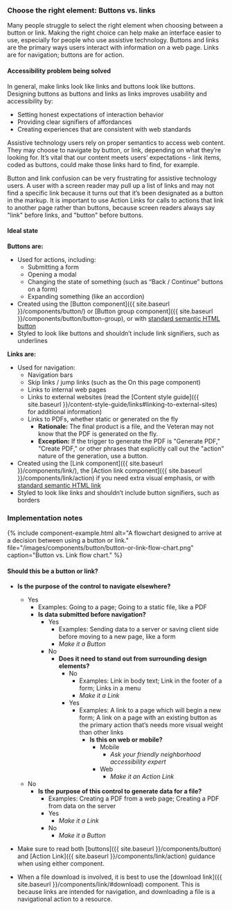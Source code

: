 ### Choose the right element: Buttons vs. links

Many people struggle to select the right element when choosing between a button or link. Making the right choice can help make an interface easier to use, especially for people who use assistive technology. Buttons and links are the primary ways users interact with information on a web page. Links are for navigation; buttons are for action.

#### Accessibility problem being solved

In general, make links look like links and buttons look like buttons. Designing buttons as buttons and links as links improves usability and accessibility by:

* Setting honest expectations of interaction behavior
* Providing clear signifiers of affordances
* Creating experiences that are consistent with web standards

Assistive technology users rely on proper semantics to access web content. They may choose to navigate by button, or link, depending on what they’re looking for. It’s vital that our content meets users’ expectations - link items, coded as buttons, could make those links hard to find, for example.

Button and link confusion can be very frustrating for assistive technology users. A user with a screen reader may pull up a list of links and may not find a specific link because it turns out that it’s been designated as a button in the markup. It is important to use Action Links for calls to actions that link to another page rather than buttons, because screen readers always say "link" before links, and "button" before buttons.

#### Ideal state

**Buttons are:**

* Used for actions, including:
    * Submitting a form
    * Opening a modal
    * Changing the state of something (such as “Back / Continue” buttons on a form)
    * Expanding something (like an accordion)
* Created using the [Button component]({{ site.baseurl }}/components/button/) or [Button group component]({{ site.baseurl }}/components/button/button-group), or with [standard semantic HTML button](https://developer.mozilla.org/en-US/docs/Web/HTML/Element/button)
* Styled to look like buttons and shouldn’t include link signifiers, such as underlines

**Links are:**

* Used for navigation:
    * Navigation bars
    * Skip links / jump links (such as the On this page component)
    * Links to internal web pages
    * Links to external websites (read the [Content style guide]({{ site.baseurl }}/content-style-guide/links#linking-to-external-sites) for additional information)
    * Links to PDFs, whether static or generated on the fly
        *  **Rationale:** The final product is a file, and the Veteran may not know that the PDF is generated on the fly.
        *  **Exception:** If the trigger to generate the PDF is "Generate PDF," "Create PDF," or other phrases that explicitly call out the "action" nature of the generation, use a button.
* Created using the [Link component]({{ site.baseurl }}/components/link/), the [Action link component]({{ site.baseurl }}/components/link/action) if you need extra visual emphasis, or with [standard semantic HTML link](https://developer.mozilla.org/en-US/docs/Web/HTML/Element/a)
* Styled to look like links and shouldn’t include button signifiers, such as borders

### Implementation notes

{% include component-example.html alt="A flowchart designed to arrive at a decision between using a button or link." file="/images/components/button/button-or-link-flow-chart.png" caption="Button vs. Link flow chart." %}

#### Should this be a button or link?

* **Is the purpose of the control to navigate elsewhere?**
    * Yes
      * Examples: Going to a page; Going to a static file, like a PDF
      * **Is data submitted before navigation?**
        * Yes
          * Examples: Sending data to a server or saving client side before moving to a new page, like a form
          * _Make it a Button_
        * No
          * **Does it need to stand out from surrounding design elements?**
            * No
              * Examples: Link in body text; Link in the footer of a form; Links in a menu
              * _Make it a Link_
            * Yes
              * Examples: A link to a page which will begin a new form; A link on a page with an existing button as the primary action that’s needs more visual weight than other links
                * **Is this on web or mobile?**
                  * Mobile
                    * _Ask your friendly neighborhood accessibility expert_
                  * Web
                    * _Make it an Action Link_
    * No
      * **Is the purpose of this control to generate data for a file?**
        * Examples: Creating a PDF from a web page; Creating a PDF from data on the server
        * Yes
          * _Make it a Link_
        * No
          * _Make it a Button_

* Make sure to read both [buttons]({{ site.baseurl }}/components/button) and [Action Link]({{ site.baseurl }}/components/link/action) guidance when using either component.
* When a file download is involved, it is best to use the [download link]({{ site.baseurl }}/components/link/#download) component. This is because links are intended for navigation, and downloading a file is a navigational action to a resource.
